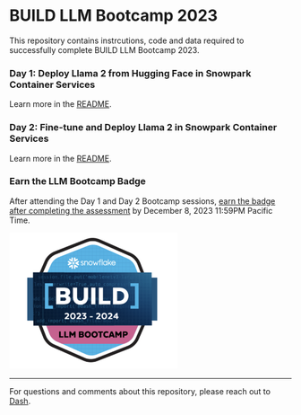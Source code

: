 # BUILD LLM Bootcamp 2023

This repository contains instrcutions, code and data required to successfully complete BUILD LLM Bootcamp 2023.

### Day 1: Deploy Llama 2 from Hugging Face in Snowpark Container Services

Learn more in the [README](/day1/README.md).

### Day 2: Fine-tune and Deploy Llama 2 in Snowpark Container Services

Learn more in the [README](/day2/README.md).

### Earn the LLM Bootcamp Badge

After attending the Day 1 and Day 2 Bootcamp sessions, [earn the badge after completing the assessment](https://bit.ly/BUILD-LLM-Bootcamp2023) by December 8, 2023 11:59PM Pacific Time.

<img src="llm_bootcamp_badge.png" width="300px">

---

For questions and comments about this repository, please reach out to [Dash](dash.desai@snowflake.com).
